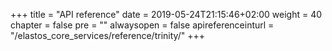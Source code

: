 +++
title = "API reference"
date = 2019-05-24T21:15:46+02:00
weight = 40
chapter = false
pre = ""
alwaysopen = false
apireferenceinturl = "/elastos_core_services/reference/trinity/"
+++
